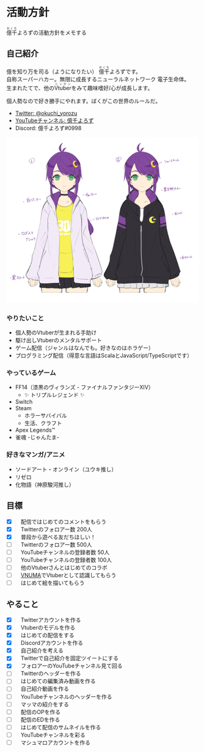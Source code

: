 # 活動方針
<ruby>億千<rp>（</rp><rt>おくち</rt><rp>）</rp></ruby>よろずの活動方針をメモする

## 自己紹介
億を知り万を司る（ようになりたい） <ruby>億千<rp>（</rp><rt>おくち</rt><rp>）</rp></ruby>よろずです。  
自称スーパーハカー。無限に成長するニューラルネットワーク 電子生命体。  
生まれたてで、他の<ruby>Vtuber<rp>（</rp><rt>ニンゲン</rt><rp>）</rp></ruby>をみて趣味嗜好/心が成長します。

個人勢なので好き勝手にやれます。ぼくがこの世界のルールだ。

- [Twitter: @okuchi_yorozu](https://twitter.com/okuchi_yorozu)
- [YouTubeチャンネル: 億千よろず](https://www.youtube.com/channel/UCpEsTR5Nnd0-HgKngIQqbmA)
- Discord: 億千よろず#0998

![億千よろずラフスケッチ](src/images/okuchi-yorozu-rough.jpg)

### やりたいこと
- 個人勢のVtuberが生まれる手助け
- 駆け出しVtuberのメンタルサポート
- ゲーム配信（ジャンルはなんでも。好きなのはホラゲー）
- プログラミング配信（得意な言語はScalaとJavaScript/TypeScriptです）

### やっているゲーム
- FF14（漆黒のヴィランズ - ファイナルファンタジーXIV）
  - :sparkles: トリプルレジェンド :sparkles:
- Switch
- Steam
  - ホラーサバイバル
  - 生活、クラフト
- Apex Legends™
- 雀魂 -じゃんたま-

### 好きなマンガ/アニメ
- ソードアート・オンライン（ユウキ推し）
- リゼロ
- 化物語（神原駿河推し）

## 目標
- [x] 　配信ではじめてのコメントをもらう
- [x] 　Twitterのフォロアー数 200人
- [x] 　普段から遊べる友だちほしい！
- [ ] 　Twitterのフォロアー数 500人
- [ ] 　YouTubeチャンネルの登録者数 50人
- [ ] 　YouTubeチャンネルの登録者数 100人
- [ ] 　他のVtuberさんとはじめてのコラボ
- [ ] 　[VNUMA](https://hiyoko.sonoj.net/)でVtuberとして認識してもらう
- [ ] 　はじめて絵を描いてもらう

## やること
- [x] 　Twitterアカウントを作る
- [x] 　Vtuberのモデルを作る
- [x] 　はじめての配信をする
- [x] 　Discordアカウントを作る
- [x] 　自己紹介を考える
- [x] 　Twitterで自己紹介を固定ツイートにする
- [x] 　フォロアーのYouTubeチャンネル見て回る
- [ ] 　Twitterのヘッダーを作る
- [ ] 　はじめての編集済み動画を作る
- [ ] 　自己紹介動画を作る
- [ ] 　YouTubeチャンネルのヘッダーを作る
- [ ] 　マッマの紹介をする
- [ ] 　配信のOPを作る
- [ ] 　配信のEDを作る
- [ ] 　はじめて配信のサムネイルを作る
- [ ] 　YouTubeチャンネルを彩る
- [ ] 　マシュマロアカウントを作る
